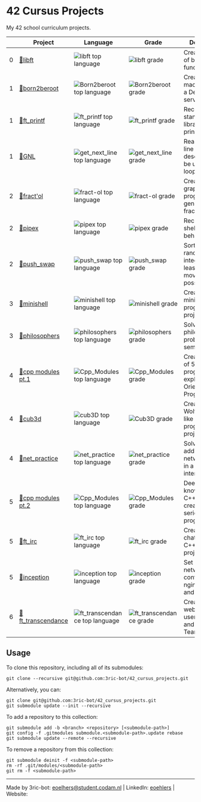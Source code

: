 # 42 Cursus Projects

My 42 school curriculum projects.

|     | Project                                                          | Language                                                                                                                  | Grade                                                                                              | Description                                                                     |
| --- | ---------------------------------------------------------------- | ------------------------------------------------------------------------------------------------------------------------- | -------------------------------------------------------------------------------------------------- | ------------------------------------------------------------------------------- |
| 0   | [📁libft](https://github.com/3ric-bot/Libft)                       | ![libft top language](https://img.shields.io/github/languages/top/3ric-bot/Libft?style=flat-square)                       | ![libft grade](https://img.shields.io/badge/:-125%25-success?style=flat-square&logo=42)            | Create a library of basic C functions.                                          |
| 1   | [📁born2beroot](https://github.com/3ric-bot/Born2beroot)           | ![Born2beroot top language](https://img.shields.io/github/languages/top/3ric-bot/Born2beroot?style=flat-square)           | ![Born2beroot grade](https://img.shields.io/badge/:-...-success?style=flat-square&logo=42)      | Create a virtual machine to host a Debian server.                               |
| 1   | [📁ft_printf](https://github.com/3ric-bot/ft_printf)               | ![ft_printf top language](https://img.shields.io/github/languages/top/3ric-bot/ft_printf?style=flat-square)               | ![ft_printf grade](https://img.shields.io/badge/:-...-success?style=flat-square&logo=42)        | Recode the standard C library function, printf.                                 |
| 1   | [📁GNL](https://github.com/3ric-bot/get_next_line)                 | ![get_next_line top language](https://img.shields.io/github/languages/top/3ric-bot/get_next_line?style=flat-square)       | ![get_next_line grade](https://img.shields.io/badge/:-...-success?style=flat-square&logo=42)    | Read a single line from a file descriptor, can be used in a loop.               |
| 2   | [📁fract'ol](https://github.com/3ric-bot/fract-ol)                 | ![fract-ol top language](https://img.shields.io/github/languages/top/3ric-bot/fract-ol?style=flat-square)                 | ![fract-ol grade](https://img.shields.io/badge/:-...-success?style=flat-square&logo=42)         | Create a graphical program to generate fractals.                                |
| 2   | [📁pipex](https://github.com/3ric-bot/pipex)                       | ![pipex top language](https://img.shields.io/github/languages/top/3ric-bot/pipex?style=flat-square)                       | ![pipex grade](https://img.shields.io/badge/:-...-success?style=flat-square&logo=42)            | Recreate the shell pipe behavior.                                               |
| 2   | [📁push_swap](https://github.com/3ric-bot/push_swap)               | ![push_swap top language](https://img.shields.io/github/languages/top/3ric-bot/push_swap?style=flat-square)               | ![push_swap grade](https://img.shields.io/badge/:-...-success?style=flat-square&logo=42)        | Sort a list of random integers in the least amount of moves possible.           |
| 3   | [📁minishell](https://github.com/3ric-bot/minishell)               | ![minishell top language](https://img.shields.io/github/languages/top/3ric-bot/minishell?style=flat-square)               | ![minishell grade](https://img.shields.io/badge/:-...-success?style=flat-square&logo=42)         | Create a minitature shell program. Team project.                                |
| 3   | [📁philosophers](https://github.com/3ric-bot/philosophers)         | ![philosophers top language](https://img.shields.io/github/languages/top/3ric-bot/philosophers?style=flat-square)         | ![philosophers grade](https://img.shields.io/badge/:-...-success?style=flat-square&logo=42)     | Solve the dining philosophers problem with semaphores.                          |
| 4   | [📁cpp modules pt.1](https://github.com/3ric-bot/Cpp_Modules)      | ![Cpp_Modules top language](https://img.shields.io/github/languages/top/3ric-bot/Cpp_Modules?style=flat-square)           | ![Cpp_Modules grade](https://img.shields.io/badge/:-...-success?style=flat-square&logo=42)      | Create a series of 5 small C++ programs to explore Object-Oriented Programming. |
| 4   | [📁cub3d](https://github.com/3ric-bot/cub3D.git)                   | ![cub3D top language](https://img.shields.io/github/languages/top/3ric-bot/cub3D?style=flat-square)                       | ![Cub3D grade](https://img.shields.io/badge/:-...-success?style=flat-square&logo=42)            | Create a Wolfenstein3D-like maze program. Team project.                         |
| 4   | [📁net_practice](https://github.com/3ric-bot/net_practice)         | ![net_practice top language](https://img.shields.io/github/languages/top/3ric-bot/net_practice?style=flat-square)         | ![net_practice grade](https://img.shields.io/badge/:-...-success?style=flat-square&logo=42)     | Solve IP addressing and network issues in a training interface.                 |
| 5   | [📁cpp modules pt.2](https://github.com/v/Cpp_Modules)      | ![Cpp_Modules top language](https://img.shields.io/github/languages/top/3ric-bot/Cpp_Modules?style=flat-square)           | ![Cpp_Modules grade](https://img.shields.io/badge/:-...-success?style=flat-square&logo=42)      | Deepen knowledge of C++ by creating a series of small programs.                 |
| 5   | [📁ft_irc](https://github.com/3ric-bot/ft_irc)                     | ![ft_irc top language](https://img.shields.io/github/languages/top/3ric-bot/ft_irc?style=flat-square)                     | ![ft_irc grade](https://img.shields.io/badge/:-...-success?style=flat-square&logo=42)           | Create an IRC chat server in C++. Team project.                                 |
| 5   | [📁inception](https://github.com/3ric-bot/inception)               | ![inception top language](https://img.shields.io/github/languages/top/3ric-bot/inception?style=flat-square)               | ![inception grade](https://img.shields.io/badge/:-...-success?style=flat-square&logo=42)        | Set up a Docker network with containers for nginx, mariadb, and wordpress.      |
| 6   | [📁ft_transcendance](https://github.com/3ric-bot/ft_transcendance) | ![ft_transcendance top language](https://img.shields.io/github/languages/top/3ric-bot/ft_transcendance?style=flat-square) | ![ft_transcendance grade](https://img.shields.io/badge/:-...-success?style=flat-square&logo=42) | Create a website where users can chat and play pong. Team project.              |

## Usage

To clone this repository, including all of its submodules:

```shell
git clone --recursive git@github.com:3ric-bot/42_cursus_projects.git
```

Alternatively, you can:

```shell
git clone git@github.com:3ric-bot/42_cursus_projects.git
git submodule update --init --recursive
```

To add a repository to this collection:

```shell
git submodule add -b <branch> <repository> [<submodule-path>]
git config -f .gitmodules submodule.<submodule-path>.update rebase
git submodule update --remote --recursive
```

To remove a repository from this collection:

```shell
git submodule deinit -f <submodule-path>
rm -rf .git/modules/<submodule-path>
git rm -f <submodule-path>
```

---

Made by 3ric-bot: eoelhers@student.codam.nl | LinkedIn: [eoehlers]() | Website: []()
